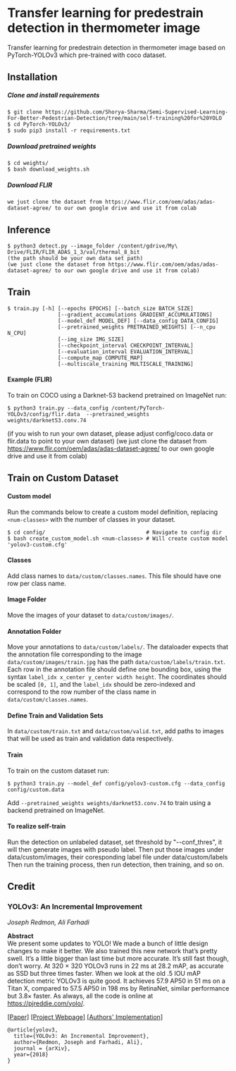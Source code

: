 # Transfer learning for predestrain detection in thermometer image
Transfer learning for predestrain detection in thermometer image based on PyTorch-YOLOv3 which pre-trained with coco dataset.

## Installation
##### Clone and install requirements
    $ git clone https://github.com/Shorya-Sharma/Semi-Supervised-Learning-For-Better-Pedestrian-Detection/tree/main/self-training%20for%20YOLO
    $ cd PyTorch-YOLOv3/
    $ sudo pip3 install -r requirements.txt

##### Download pretrained weights
    $ cd weights/
    $ bash download_weights.sh

##### Download FLIR
    we just clone the dataset from https://www.flir.com/oem/adas/adas-dataset-agree/ to our own google drive and use it from colab
    

## Inference

    $ python3 detect.py --image_folder /content/gdrive/My\ Drive/FLIR/FLIR_ADAS_1_3/val/thermal_8_bit
    (the path should be your own data set path)
    (we just clone the dataset from https://www.flir.com/oem/adas/adas-dataset-agree/ to our own google drive and use it from colab)



## Train
```
$ train.py [-h] [--epochs EPOCHS] [--batch_size BATCH_SIZE]
                [--gradient_accumulations GRADIENT_ACCUMULATIONS]
                [--model_def MODEL_DEF] [--data_config DATA_CONFIG]
                [--pretrained_weights PRETRAINED_WEIGHTS] [--n_cpu N_CPU]
                [--img_size IMG_SIZE]
                [--checkpoint_interval CHECKPOINT_INTERVAL]
                [--evaluation_interval EVALUATION_INTERVAL]
                [--compute_map COMPUTE_MAP]
                [--multiscale_training MULTISCALE_TRAINING]
```

#### Example (FLIR)
To train on COCO using a Darknet-53 backend pretrained on ImageNet run: 
```
$ python3 train.py --data_config /content/PyTorch-YOLOv3/config/flir.data  --pretrained_weights weights/darknet53.conv.74
```
(if you wish to run your own dataset, please adjust config/coco.data or flir.data to point to your own dataset)
(we just clone the dataset from https://www.flir.com/oem/adas/adas-dataset-agree/ to our own google drive and use it from colab)



## Train on Custom Dataset

#### Custom model
Run the commands below to create a custom model definition, replacing `<num-classes>` with the number of classes in your dataset.

```
$ cd config/                                # Navigate to config dir
$ bash create_custom_model.sh <num-classes> # Will create custom model 'yolov3-custom.cfg'
```

#### Classes
Add class names to `data/custom/classes.names`. This file should have one row per class name.

#### Image Folder
Move the images of your dataset to `data/custom/images/`.

#### Annotation Folder
Move your annotations to `data/custom/labels/`. The dataloader expects that the annotation file corresponding to the image `data/custom/images/train.jpg` has the path `data/custom/labels/train.txt`. Each row in the annotation file should define one bounding box, using the syntax `label_idx x_center y_center width height`. The coordinates should be scaled `[0, 1]`, and the `label_idx` should be zero-indexed and correspond to the row number of the class name in `data/custom/classes.names`.

#### Define Train and Validation Sets
In `data/custom/train.txt` and `data/custom/valid.txt`, add paths to images that will be used as train and validation data respectively.

#### Train
To train on the custom dataset run:

```
$ python3 train.py --model_def config/yolov3-custom.cfg --data_config config/custom.data
```

Add `--pretrained_weights weights/darknet53.conv.74` to train using a backend pretrained on ImageNet.


#### To realize self-train
Run the detection on unlabeled dataset, set threshold by "--conf_thres",
it will then generate images with pseudo label.
Then put those images under data/custom/images, their coresponding label file under data/custom/labels
Then run the training process,
then run detection, then training, and so on.


## Credit

### YOLOv3: An Incremental Improvement
_Joseph Redmon, Ali Farhadi_ <br>

**Abstract** <br>
We present some updates to YOLO! We made a bunch
of little design changes to make it better. We also trained
this new network that’s pretty swell. It’s a little bigger than
last time but more accurate. It’s still fast though, don’t
worry. At 320 × 320 YOLOv3 runs in 22 ms at 28.2 mAP,
as accurate as SSD but three times faster. When we look
at the old .5 IOU mAP detection metric YOLOv3 is quite
good. It achieves 57.9 AP50 in 51 ms on a Titan X, compared
to 57.5 AP50 in 198 ms by RetinaNet, similar performance
but 3.8× faster. As always, all the code is online at
https://pjreddie.com/yolo/.

[[Paper]](https://pjreddie.com/media/files/papers/YOLOv3.pdf) [[Project Webpage]](https://pjreddie.com/darknet/yolo/) [[Authors' Implementation]](https://github.com/pjreddie/darknet)

```
@article{yolov3,
  title={YOLOv3: An Incremental Improvement},
  author={Redmon, Joseph and Farhadi, Ali},
  journal = {arXiv},
  year={2018}
}
```
